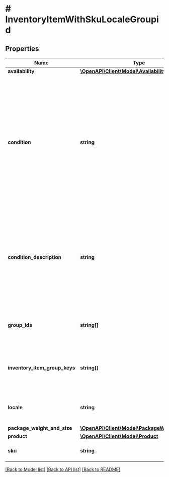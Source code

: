 # # InventoryItemWithSkuLocaleGroupid

## Properties

Name | Type | Description | Notes
------------ | ------------- | ------------- | -------------
**availability** | [**\OpenAPI\Client\Model\Availability**](Availability.md) |  | [optional] 
**condition** | **string** | This enumeration value indicates the condition of the item. Supported item condition values will vary by eBay site and category. To see which item condition values that a particular eBay category supports, use the getItemConditionPolicies method of the Metadata API. This method returns condition ID values that map to the enumeration values defined in the ConditionEnum type. The Item condition ID and name values topic in the Selling Integration Guide has a table that maps condition ID values to ConditionEnum values. The getItemConditionPolicies call reference page has more information. Since the condition of an inventory item must be specified before being published in an offer, this field is always returned in the &#39;Get&#39; calls for SKUs that are part of a published offer. If a SKU is not part of a published offer, this container will only be returned if set for the inventory item. For implementation help, refer to &lt;a href&#x3D;&#39;https://developer.ebay.com/devzone/rest/api-ref/inventory/types/ConditionEnum.html&#39;&gt;eBay API documentation&lt;/a&gt; | [optional] 
**condition_description** | **string** | This string field is used by the seller to more clearly describe the condition of used items, or items that are not &#39;Brand New&#39;, &#39;New with tags&#39;, or &#39;New in box&#39;. The ConditionDescription field is available for all categories. If the ConditionDescription field is used with an item in a new condition (Condition IDs 1000-1499), eBay will simply ignore this field if included, and eBay will return a warning message to the user. This field should only be used to further clarify the condition of the used item. It should not be used for branding, promotions, shipping, returns, payment or other information unrelated to the condition of the item. Make sure that the condition value, condition description, listing description, and the item&#39;s pictures do not contradict one another. Max length/: 1000. | [optional] 
**group_ids** | **string[]** | This array is returned if the inventory item is associated with any inventory item group(s). The value(s) returned in this array are the unique identifier(s) of the inventory item group(s). This array is not returned if the inventory item is not associated with any inventory item groups. | [optional] 
**inventory_item_group_keys** | **string[]** | This array is returned if the inventory item is associated with any inventory item group(s). The value(s) returned in this array are the unique identifier(s) of the inventory item&#39;s variation in a multiple-variation listing. This array is not returned if the inventory item is not associated with any inventory item groups. | [optional] 
**locale** | **string** | This field is for future use only. For implementation help, refer to &lt;a href&#x3D;&#39;https://developer.ebay.com/devzone/rest/api-ref/inventory/types/LocaleEnum.html&#39;&gt;eBay API documentation&lt;/a&gt; | [optional] 
**package_weight_and_size** | [**\OpenAPI\Client\Model\PackageWeightAndSize**](PackageWeightAndSize.md) |  | [optional] 
**product** | [**\OpenAPI\Client\Model\Product**](Product.md) |  | [optional] 
**sku** | **string** | The seller-defined Stock-Keeping Unit (SKU) of the inventory item. The seller should have a unique SKU value for every product that they sell. | [optional] 

[[Back to Model list]](../../README.md#documentation-for-models) [[Back to API list]](../../README.md#documentation-for-api-endpoints) [[Back to README]](../../README.md)


